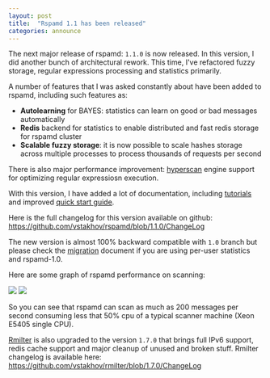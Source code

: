 ```yaml
---
layout: post
title:  "Rspamd 1.1 has been released"
categories: announce
---
```


The next major release of rspamd: `1.1.0` is now released. In this version, I did another bunch of
architectural rework. This time, I've refactored fuzzy storage, regular expressions processing and statistics primarily. 

A number of features that I was asked constantly about have been added to rspamd, including such features as:

* **Autolearning** for BAYES: statistics can learn on good or bad messages automatically
* **Redis** backend for statistics to enable distributed and fast redis storage for rspamd cluster
* **Scalable fuzzy storage**: it is now possible to scale hashes storage across multiple processes to process thousands of requests per second

There is also major performance improvement: [hyperscan](https://github.com/01org/hyperscan) engine support for optimizing regular expressiosn execution.

With this version, I have added a lot of documentation, including [tutorials](https://rspamd.com/doc/tutorials/) and improved [quick start guide](/doc/quickstart.html).

Here is the full changelog for this version available on github: <https://github.com/vstakhov/rspamd/blob/1.1.0/ChangeLog>

The new version is almost 100% backward compatible with `1.0` branch but please check the [migration](/doc/migration.html) document if you are using per-user statistics and rspamd-1.0.

Here are some graph of rspamd performance on scanning:

<img class="img-responsive" src="{{ site.baseurl }}/img/gr_scanned.jpg">

<img class="img-responsive" src="{{ site.baseurl }}/img/gr_load.jpg">

So you can see that rspamd can scan as much as 200 messages per second consuming less that 50% cpu of a typical scanner machine (Xeon E5405 single CPU).

[Rmilter](/rmilter/) is also upgraded to the version `1.7.0` that brings full IPv6 support, redis cache support and major cleanup of unused and broken stuff. Rmilter changelog is available here: <https://github.com/vstakhov/rmilter/blob/1.7.0/ChangeLog> 